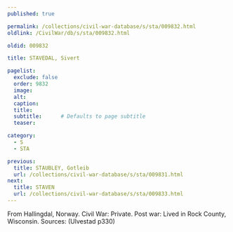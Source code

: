 ```yaml
---
published: true

permalink: /collections/civil-war-database/s/sta/009832.html
oldlink: /CivilWar/db/s/sta/009832.html

oldid: 009832

title: STAVEDAL, Sivert

pagelist:
  exclude: false
  order: 9832
  image: 
  alt:
  caption:
  title:
  subtitle:      # Defaults to page subtitle
  teaser:

category: 
  - S 
  - STA

previous:
  title: STAUBLEY, Gotleib
  url: /collections/civil-war-database/s/sta/009831.html  
next:
  title: STAVEN
  url: /collections/civil-war-database/s/sta/009833.html   
---
```

From Hallingdal, Norway. Civil War: Private. Post war: Lived in Rock County, Wisconsin. Sources: (Ulvestad p330)